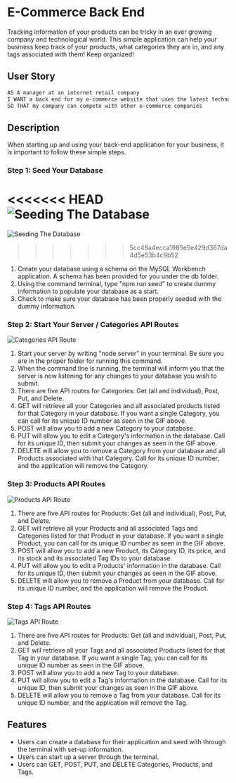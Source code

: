 # E-Commerce Back End

Tracking information of your products can be tricky in an ever growing company and technological world. This simple application can help your business keep track of your products, what categories they are in, and any tags associated with them! Keep organized!

## User Story

```md
AS A manager at an internet retail company
I WANT a back end for my e-commerce website that uses the latest technologies
SO THAT my company can compete with other e-commerce companies
```
## Description
When starting up and using your back-end application for your business, it is important to follow these simple steps. 

### Step 1: Seed Your Database

<<<<<<< HEAD
 ![Seeding The Database](./Develop/Assets/E-Commerce-Back-End-SeedingDB.gif)
=======
 ![Seeding The Database](.\Assets\E-Commerce-Back-End-SeedingDB.gif)
>>>>>>> 5cc48a4ecca1985e5e429d367da4d5e53b4c9b52

 1. Create your database using a schema on the MySQL Workbench application. A schema has been provided for you under the db folder. 
 2. Using the command terminal, type "npm run seed" to create dummy information to populate your database as a start. 
 3. Check to make sure your database has been properly seeded with the dummy information.

 ### Step 2: Start Your Server / Categories API Routes
 ![Categories API Route](./Develop/Assets/E-Commerce-Back-End-Categories-API-Routes.gif)

 1. Start your server by writing "node server" in your terminal. Be sure you are in the proper folder for running this command. 
 2. When the command line is running, the terminal will inform you that the server is now listening for any changes to your database you wish to submit. 
 3. There are five API routes for Categories: Get (all and individual), Post, Put, and Delete. 
 4. GET will retrieve all your Categories and all associated products listed for that Category in your database. If you want a single Category, you can call for its unique ID number as seen in the GIF above. 
 5. POST will allow you to add a new Category to your database. 
 6. PUT will allow you to edit a Category's information in the database. Call for its unique ID, then submit your changes as seen in the GIF above. 
 7. DELETE will allow you to remove a Category from your database and all Products associated with that Category. Call for its unique ID number, and the application will remove the Category. 

### Step 3: Products API Routes
![Products API Route](./Develop/Assets/E-Commerce-Back-End-SeedingDB.gif)
1. There are five API routes for Products: Get (all and individual), Post, Put, and Delete. 
2. GET will retrieve all your Products and all associated Tags and Categories listed for that Product in your database. If you want a single Product, you can call for its unique ID number as seen in the GIF above.
3. POST will allow you to add a new Product, its Category ID, its price, and its stock and its associated Tag IDs to your database. 
4. PUT will allow you to edit a Products' information in the database. Call for its unique ID, then submit your changes as seen in the GIF above.
5. DELETE will allow you to remove a Product from your database. Call for its unique ID number, and the application will remove the Product.

### Step 4: Tags API Routes
![Tags API Route](./Develop/Assets/E-Commerce-Back-End-Tags-API-Routes.gif)
1. There are five API routes for Products: Get (all and individual), Post, Put, and Delete.
2. GET will retrieve all your Tags and all associated Products listed for that Tag in your database. If you want a single Tag, you can call for its unique ID number as seen in the GIF above.
3. POST will allow you to add a new Tag to your database. 
4. PUT will allow you to edit a Tag's information in the database. Call for its unique ID, then submit your changes as seen in the GIF above.
5. DELETE will allow you to remove a Tag from your database. Call for its unique ID number, and the application will remove the Tag.

## Features
- Users can create a database for their application and seed with through the terminal with set-up information.
- Users can start up a server through the terminal. 
- Users can GET, POST, PUT, and DELETE Categories, Products, and Tags. 



